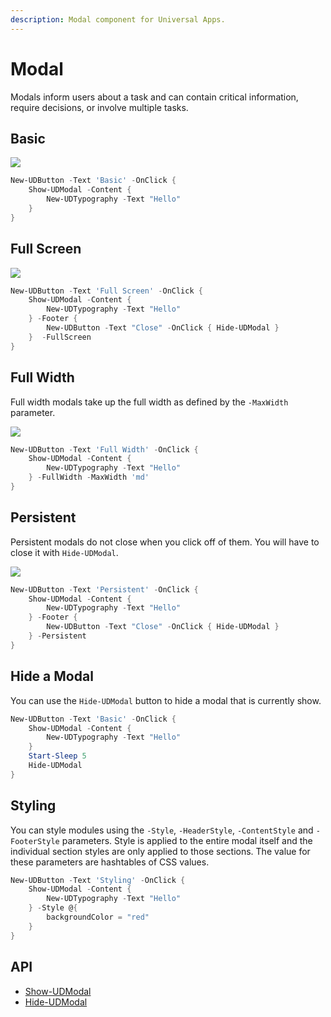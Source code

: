 ```yaml
---
description: Modal component for Universal Apps.
---
```


# Modal

Modals inform users about a task and can contain critical information, require decisions, or involve multiple tasks.

## Basic

![](<../../../.gitbook/assets/image (416).png>)

```powershell
New-UDButton -Text 'Basic' -OnClick {
    Show-UDModal -Content {
        New-UDTypography -Text "Hello"
    }
}
```

## Full Screen

![](<../../../.gitbook/assets/image (330).png>)

```powershell
New-UDButton -Text 'Full Screen' -OnClick {
    Show-UDModal -Content {
        New-UDTypography -Text "Hello"
    } -Footer {
        New-UDButton -Text "Close" -OnClick { Hide-UDModal }
    }  -FullScreen
}
```

## Full Width

Full width modals take up the full width as defined by the `-MaxWidth` parameter.

![](<../../../.gitbook/assets/image (535).png>)

```powershell
New-UDButton -Text 'Full Width' -OnClick {
    Show-UDModal -Content {
        New-UDTypography -Text "Hello"
    } -FullWidth -MaxWidth 'md'
}
```

## Persistent

Persistent modals do not close when you click off of them. You will have to close it with `Hide-UDModal`.

![](<../../../.gitbook/assets/image (527).png>)

```powershell
New-UDButton -Text 'Persistent' -OnClick {
    Show-UDModal -Content {
        New-UDTypography -Text "Hello"
    } -Footer {
        New-UDButton -Text "Close" -OnClick { Hide-UDModal }
    } -Persistent
}
```

## Hide a Modal

You can use the `Hide-UDModal` button to hide a modal that is currently show.

```powershell
New-UDButton -Text 'Basic' -OnClick {
    Show-UDModal -Content {
        New-UDTypography -Text "Hello"
    }
    Start-Sleep 5
    Hide-UDModal
}
```

## Styling

You can style modules using the `-Style`, `-HeaderStyle`, `-ContentStyle` and `-FooterStyle` parameters. Style is applied to the entire modal itself and the individual section styles are only applied to those sections. The value for these parameters are hashtables of CSS values.&#x20;

```powershell
New-UDButton -Text 'Styling' -OnClick {
    Show-UDModal -Content {
        New-UDTypography -Text "Hello"
    } -Style @{
        backgroundColor = "red"
    }
}
```

## API

* [Show-UDModal](https://github.com/ironmansoftware/universal-docs/blob/v5/cmdlets/Show-UDModal.txt)
* [Hide-UDModal](https://github.com/ironmansoftware/universal-docs/blob/v5/cmdlets/Hide-UDModal.txt)
